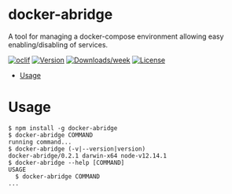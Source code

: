 docker-abridge
==============

A tool for managing a docker-compose environment allowing easy enabling/disabling of services.

[![oclif](https://img.shields.io/badge/cli-oclif-brightgreen.svg)](https://oclif.io)
[![Version](https://img.shields.io/npm/v/docker-abridge.svg)](https://npmjs.org/package/docker-abridge)
[![Downloads/week](https://img.shields.io/npm/dw/docker-abridge.svg)](https://npmjs.org/package/docker-abridge)
[![License](https://img.shields.io/npm/l/docker-abridge.svg)](https://github.com/benhorblit/docker-abridge/blob/master/package.json)

<!-- toc -->
* [Usage](#usage)
<!-- tocstop -->
# Usage
<!-- usage -->
```sh-session
$ npm install -g docker-abridge
$ docker-abridge COMMAND
running command...
$ docker-abridge (-v|--version|version)
docker-abridge/0.2.1 darwin-x64 node-v12.14.1
$ docker-abridge --help [COMMAND]
USAGE
  $ docker-abridge COMMAND
...
```
<!-- usagestop -->
